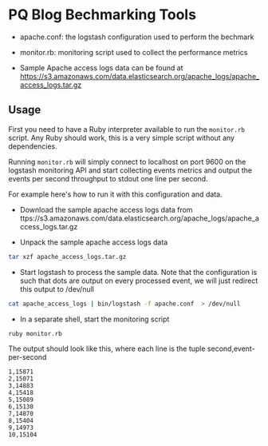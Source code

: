 # PQ Blog Bechmarking Tools

- apache.conf: the logstash configuration used to perform the bechmark

- monitor.rb: monitoring script used to collect the performance metrics

- Sample Apache access logs data can be found at https://s3.amazonaws.com/data.elasticsearch.org/apache_logs/apache_access_logs.tar.gz

## Usage

First you need to have a Ruby interpreter available to run the `monitor.rb` script. Any Ruby should work, this is a very simple script without any dependencies.

Running `monitor.rb` will simply connect to localhost on port 9600 on the logstash monitoring API and start collecting events metrics and output the events per second throughput to stdout one line per second.

For example here's how to run it with this configuration and data.

- Download the sample apache access logs data from ttps://s3.amazonaws.com/data.elasticsearch.org/apache_logs/apache_access_logs.tar.gz

- Unpack the sample apache access logs data

```sh
tar xzf apache_access_logs.tar.gz
```

- Start logstash to process the sample data. Note that the configuration is such that dots are output on every processed event, we will just redirect this output to /dev/null

```sh
cat apache_access_logs | bin/logstash -f apache.conf  > /dev/null
```

- In a separate shell, start the monitoring script

```sh
ruby monitor.rb
```

The output should look like this, where each line is the tuple second,event-per-second

```
1,15871
2,15071
3,14883
4,15418
5,15089
6,15130
7,14870
8,15404
9,14973
10,15104
```

